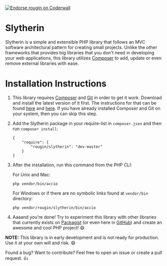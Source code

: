 <a href="https://coderwall.com/rougin"><img alt="Endorse rougin on Coderwall" src="https://api.coderwall.com/rougin/endorsecount.png" /></a>

Slytherin
=========

Slytherin is a simple and extensible PHP library that follows an MVC software architectural pattern for creating small projects. Unlike the other frameworks that provides big libraries that you don't need in developing your web applications, this library utilizes [Composer](https://getcomposer.org) to add, update or even remove external libraries with ease.

Installation Instructions
============
1. This library requires [Composer](https://getcomposer.org) and [Git](http://git-scm.com) in order to get it work. Download and install the latest version of it first. The instructions for that can be found [here](http://git-scm.com/downloads) and [here](https://getcomposer.org/download/). If you have already installed Composer and Git on your system, then you can skip this step.

2. Add the Slytherin package in your require-list in ```composer.json``` and then run ```composer install```:

	```
	{
		"require": {
			"rougin/slytherin": "dev-master"
		}
	}
	```

3. After the installation, run this command from the PHP CLI:

	For Unix and Mac:

	```php vendor/bin/accio```
	
	For Windows or if there are no symbolic links found at ```vendor/bin``` directory:

	```php vendor/rougin/slytherin/bin/accio```

4. Aaaand you're done! Try to experiment this library with other libraries that currently exists on [Packagist](https://packagist.org/) (or even here in [GitHub](https://github.com/search?utf8=%E2%9C%93&q=php+library)) and create an awesome and cool PHP project! :smile:

**NOTE:** This library is in early development and is not ready for production. Use it at your own will and risk. :smile:

Found a bug? Want to contribute? Feel free to open an issue or create a pull request. :+1: